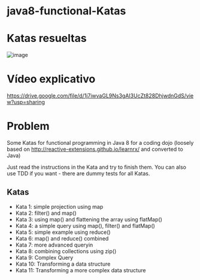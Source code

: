 java8-functional-Katas
======================

# Katas resueltas
![image](https://user-images.githubusercontent.com/59657015/170413965-27141efb-e36e-4b62-b7b8-3860e475005e.png)

# Vídeo explicativo
https://drive.google.com/file/d/1j7iwvaGL9Ns3gAI3UcZt828DhjwdnGdS/view?usp=sharing


# Problem

Some Katas for functional programming in Java 8 for a coding dojo (loosely based on http://reactive-extensions.github.io/learnrx/ and converted to Java)

Just read the instructions in the Kata and try to finish them. You can also use TDD if you want - there are dummy tests for all Katas.

Katas
-----

* Kata 1: simple projection using map
* Kata 2: filter() and map()
* Kata 3: using map() and flattening the array using flatMap()
* Kata 4: a simple query using map(), filter() and flatMap()
* Kata 5: simple example using reduce()
* Kata 6: map() and reduce() combined
* Kata 7: more advanced queryin
* Kata 8: combining collections using zip()
* Kata 9: Complex Query
* Kata 10: Transforming a data structure
* Kata 11: Transforming a more complex data structure
